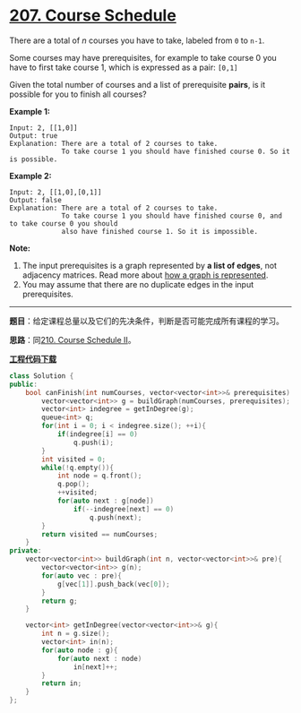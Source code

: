 # [207. Course Schedule](https://leetcode.com/problems/course-schedule/)

There are a total of *n* courses you have to take, labeled from `0` to `n-1`.

Some courses may have prerequisites, for example to take course 0 you have to first take course 1, which is expressed as a pair: `[0,1]`

Given the total number of courses and a list of prerequisite **pairs**, is it possible for you to finish all courses?

**Example 1:**

```
Input: 2, [[1,0]]
Output: true
Explanation: There are a total of 2 courses to take.
             To take course 1 you should have finished course 0. So it is possible.
```

**Example 2:**

```
Input: 2, [[1,0],[0,1]]
Output: false
Explanation: There are a total of 2 courses to take.
             To take course 1 you should have finished course 0, and to take course 0 you should
             also have finished course 1. So it is impossible.
```

**Note:**

1. The input prerequisites is a graph represented by **a list of edges**, not adjacency matrices. Read more about [how a graph is represented](https://www.khanacademy.org/computing/computer-science/algorithms/graph-representation/a/representing-graphs).
2. You may assume that there are no duplicate edges in the input prerequisites.

-----

**题目**：给定课程总量以及它们的先决条件，判断是否可能完成所有课程的学习。

**思路**：同[210. Course Schedule II](https://blog.csdn.net/grllery/article/details/97645626)。

[**工程代码下载**](https://github.com/shenkh/leetcode)

```cpp
class Solution {
public:
    bool canFinish(int numCourses, vector<vector<int>>& prerequisites) {
        vector<vector<int>> g = buildGraph(numCourses, prerequisites);
        vector<int> indegree = getInDegree(g);
        queue<int> q;
        for(int i = 0; i < indegree.size(); ++i){
            if(indegree[i] == 0)
                q.push(i);
        }
        int visited = 0;
        while(!q.empty()){
            int node = q.front();
            q.pop();
            ++visited;
            for(auto next : g[node])
                if(--indegree[next] == 0)
                    q.push(next);
        }
        return visited == numCourses;
    }
private:
    vector<vector<int>> buildGraph(int n, vector<vector<int>>& pre){
        vector<vector<int>> g(n);
        for(auto vec : pre){
            g[vec[1]].push_back(vec[0]);
        }
        return g;
    }

    vector<int> getInDegree(vector<vector<int>>& g){
        int n = g.size();
        vector<int> in(n);
        for(auto node : g){
            for(auto next : node)
                in[next]++;
        }
        return in;
    }
};
```
